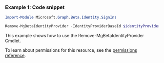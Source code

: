 ### Example 1: Code snippet

```powershellImport-Module Microsoft.Graph.Beta.Identity.SignIns

Remove-MgBetaIdentityProvider -IdentityProviderBaseId $identityProviderBaseId
```
This example shows how to use the Remove-MgBetaIdentityProvider Cmdlet.
To learn about permissions for this resource, see the [permissions reference](/graph/permissions-reference).

